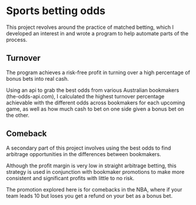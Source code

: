 # Sports betting odds
This project revolves around the practice of matched betting, which I developed an interest in and wrote a program to help automate parts of the process.


## Turnover
The program achieves a risk-free profit in turning over a high percentage of bonus bets into real cash.

Using an api to grab the best odds from various Australian bookmakers (the-odds-api.com), I calculated the highest turnover percentage achievable with the different odds across bookmakers for each upcoming game, as well as how much cash to bet on one side given a bonus bet on the other.

## Comeback
A secondary part of this project involves using the best odds to find arbitrage opportunities in the differences between bookmakers. 

Although the profit margin is very low in straight arbitrage betting, this strategy is used in conjunction with bookmaker promotions to make more consistent and significant profits with little to no risk.

The promotion explored here is for comebacks in the NBA, where if your team leads 10 but loses you get a refund on your bet as a bonus bet.

